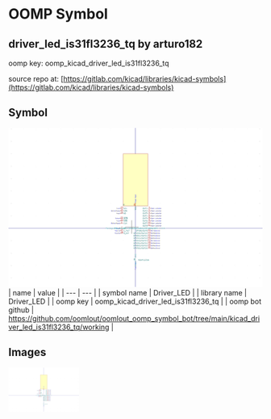 # OOMP Symbol  
## driver_led_is31fl3236_tq  by arturo182  
  
oomp key: oomp_kicad_driver_led_is31fl3236_tq  
  
source repo at: [https://gitlab.com/kicad/libraries/kicad-symbols](https://gitlab.com/kicad/libraries/kicad-symbols)  
## Symbol  
  
[![working.png](working_600.png)](working.png)  
| name | value | 
| --- | --- | 
| symbol name | Driver_LED | 
| library name | Driver_LED | 
| oomp key | oomp_kicad_driver_led_is31fl3236_tq | 
| oomp bot github | https://github.com/oomlout/oomlout_oomp_symbol_bot/tree/main/kicad_driver_led_is31fl3236_tq/working | 
## Images  
  
[![working.png](working_140.png)](working.png)  
